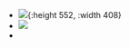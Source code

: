 - ![](https://peach-geographical-bat-397.mypinata.cloud/ipfs/bafybeid5suzdtafs4rd6ee5wzfof5tkj76coxmjqo4qgn3xrrgpn2z6a2m){:height 552, :width 408}
- ![](https://peach-geographical-bat-397.mypinata.cloud/ipfs/bafybeiflgljhin3h4g5qcrys5afxqfkxick6betmbwh6xxrfcwytagzm2i)
-